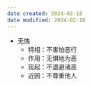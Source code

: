 ```yaml
---
date created: 2024-02-18
date modified: 2024-02-18
---
```

- 无愧
    - 特相：不害怕恶行
    - 作用：无惧地为恶
    - 现起：不退避诸恶
    - 近因：不尊重他人
